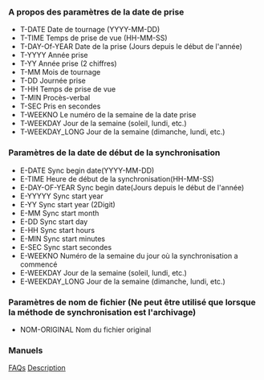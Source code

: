 ### A propos des paramètres de la date de prise

- T-DATE 
Date de tournage (YYYY-MM-DD)
- T-TIME
Temps de prise de vue (HH-MM-SS)
- T-DAY-Of-YEAR
Date de la prise (Jours depuis le début de l'année)
- T-YYYY
Année prise
- T-YY
Année prise (2 chiffres)
- T-MM
Mois de tournage
- T-DD
Journée prise
- T-HH
Temps de prise de vue
- T-MIN
Procès-verbal
- T-SEC
Pris en secondes
- T-WEEKNO
Le numéro de la semaine de la date prise
- T-WEEKDAY
Jour de la semaine (soleil, lundi, etc.)
- T-WEEKDAY_LONG
Jour de la semaine (dimanche, lundi, etc.)

### Paramètres de la date de début de la synchronisation

- E-DATE
Sync begin date(YYYY-MM-DD)
- E-TIME
Heure de début de la synchronisation(HH-MM-SS)
- E-DAY-OF-YEAR
Sync begin date(Jours depuis le début de l'année)
- E-YYYYY
Sync start year
- E-YY
Sync start year (2Digit)
- E-MM
Sync start month
- E-DD
Sync start day
- E-HH
Sync start hours
- E-MIN
Sync start minutes
- E-SEC
Sync start secondes
- E-WEEKNO
Numéro de la semaine du jour où la synchronisation a commencé
- E-WEEKDAY
Jour de la semaine (soleil, lundi, etc.)
- E-WEEKDAY_LONG
Jour de la semaine (dimanche, lundi, etc.)

### Paramètres de nom de fichier (Ne peut être utilisé que lorsque la méthode de synchronisation est l'archivage)

- NOM-ORIGINAL
Nom du fichier original

### Manuels
[FAQs](https://sentaroh.github.io/Documents/SMBSync3/SMBSync3_FAQ_EN.htm)
[Description](https://sentaroh.github.io/Documents/SMBSync3/SMBSync3_Desc_EN.htm)
